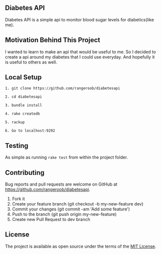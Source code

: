 ## Diabetes API

Diabetes API is a simple api to monitor blood sugar levels for diabetics(like me).

## Motivation Behind This Project

I wanted to learn to make an api that would be useful to me. So I decided to create a api around my diabetes that I could use everyday. And hopefully it is useful to others as well.

## Local Setup

    1. git clone https://github.com/rangeroob/diabetesapi

    2. cd diabetesapi

    3. bundle install

    4. rake createdb

    5. rackup

    6. Go to localhost:9292

## Testing

As simple as running `rake test` from within the project folder.

## Contributing

Bug reports and pull requests are welcome on GitHub at <https://github.com/rangeroob/diabetesapi>.

1. Fork it
2. Create your feature branch (git checkout -b my-new-feature dev)
3. Commit your changes (git commit -am 'Add some feature')
4. Push to the branch (git push origin my-new-feature)
5. Create new Pull Request to dev branch


## License

The project is available as open source under the terms of the [MIT License](http://opensource.org/licenses/MIT).

